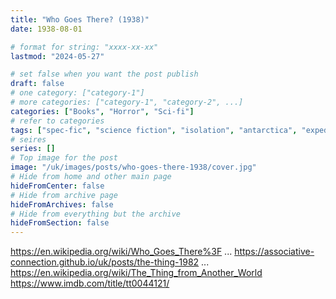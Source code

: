 ```yaml
---
title: "Who Goes There? (1938)"
date: 1938-08-01

# format for string: "xxxx-xx-xx"
lastmod: "2024-05-27"

# set false when you want the post publish
draft: false
# one category: ["category-1"]
# more categories: ["category-1", "category-2", ...]
categories: ["Books", "Horror", "Sci-fi"]
# refer to categories
tags: ["spec-fic", "science fiction", "isolation", "antarctica", "expedition"]
# seires
series: []
# Top image for the post
image: "/uk/images/posts/who-goes-there-1938/cover.jpg"
# Hide from home and other main page
hideFromCenter: false
# Hide from archive page
hideFromArchives: false
# Hide from everything but the archive
hideFromSection: false
---
```

https://en.wikipedia.org/wiki/Who_Goes_There%3F
...
https://associative-connection.github.io/uk/posts/the-thing-1982
...
https://en.wikipedia.org/wiki/The_Thing_from_Another_World
https://www.imdb.com/title/tt0044121/
<!--more-->